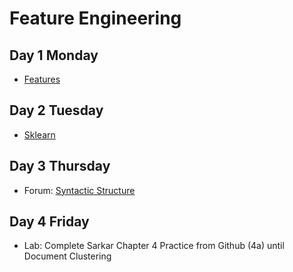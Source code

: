 # Feature Engineering

## Day 1 Monday

- [Features](features.md)



## Day 2 Tuesday

- [Sklearn](sklearn.md)

## Day 3 Thursday

- Forum: [Syntactic Structure](sentence.md)

## Day 4 Friday

- Lab: Complete Sarkar Chapter 4 Practice from Github (4a) until Document Clustering
